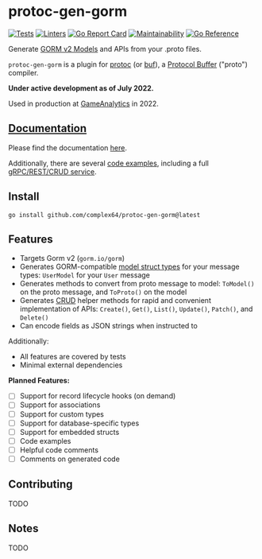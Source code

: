# protoc-gen-gorm

[![Tests](https://github.com/complex64/protoc-gen-gorm/actions/workflows/tests.yml/badge.svg?branch=main)](https://github.com/complex64/protoc-gen-gorm/actions/workflows/tests.yml) [![Linters](https://github.com/complex64/protoc-gen-gorm/actions/workflows/linters.yml/badge.svg?branch=main)](https://github.com/complex64/protoc-gen-gorm/actions/workflows/linters.yml) [![Go Report Card](https://goreportcard.com/badge/github.com/complex64/protoc-gen-gorm)](https://goreportcard.com/report/github.com/complex64/protoc-gen-gorm) [![Maintainability](https://api.codeclimate.com/v1/badges/69739915a43041e34892/maintainability)](https://codeclimate.com/github/complex64/protoc-gen-gorm/maintainability) [![Go Reference](https://pkg.go.dev/badge/github.com/complex64/protoc-gen-gorm.svg)](https://pkg.go.dev/github.com/complex64/protoc-gen-gorm)

Generate [GORM v2 Models](https://gorm.io/docs/models.html) and APIs from your .proto files.

`protoc-gen-gorm` is a plugin for [protoc](https://grpc.io/docs/protoc-installation/) (or [buf](https://docs.buf.build/introduction)), a [Protocol Buffer](https://developers.google.com/protocol-buffers) ("proto") compiler.

**Under active development as of July 2022.**

Used in production at [GameAnalytics](https://github.com/GameAnalytics) in 2022.

## [Documentation](https://complex64.github.io/protoc-gen-gorm/)

Please find the documentation [here](https://complex64.github.io/protoc-gen-gorm/).

Additionally, there are several [code examples](/examples), including a full [gRPC/REST/CRUD service](/examples/grpc).

## Install

```
go install github.com/complex64/protoc-gen-gorm@latest
```

## Features

- Targets Gorm v2 (`gorm.io/gorm`)
- Generates GORM-compatible [model struct types](https://gorm.io/docs/models.html) for your message types: `UserModel` for your `User` message
- Generates methods to convert from proto message to model: `ToModel()` on the proto message, and `ToProto()` on the model
- Generates [CRUD](https://en.wikipedia.org/wiki/Create,_read,_update_and_delete) helper methods for rapid and convenient implementation of APIs: `Create()`, `Get()`, `List()`, `Update()`, `Patch()`, and `Delete()`
- Can encode fields as JSON strings when instructed to

Additionally:

- All features are covered by tests
- Minimal external dependencies

**Planned Features:**

- [ ] Support for record lifecycle hooks (on demand)
- [ ] Support for associations
- [ ] Support for custom types
- [ ] Support for database-specific types
- [ ] Support for embedded structs
- [ ] Code examples
- [ ] Helpful code comments
- [ ] Comments on generated code

## Contributing

TODO

## Notes

TODO
